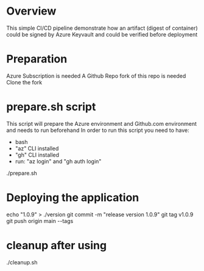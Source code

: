# Overview
This simple CI/CD pipeline demonstrate how an artifact (digest of container) could be signed by Azure Keyvault and could be verified before deployment

# Preparation
Azure Subscription is needed
A Github Repo fork of this repo is needed
Clone the fork

# prepare.sh script
This script will prepare the Azure environment and Github.com environment and needs to run beforehand
In order to run this script you need to have:
- bash 
- "az" CLI installed
- "gh" CLI installed
- run: "az login" and "gh auth login"

./prepare.sh

# Deploying the application

echo "1.0.9" > ./version
git commit -m "release version 1.0.9"
git tag v1.0.9
git push origin main --tags



# cleanup after using
./cleanup.sh
